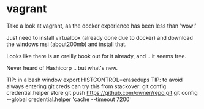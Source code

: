 # vagrant
Take a look at vagrant, as the docker experience has been less than 'wow!' 

Just need to install virtualbox (already done due to docker) and download the windows msi (about200mb) and install that.

Looks like there is an oreilly book out for it already, and .. it seems free.

Never heard of Hashicorp .. but what's new.

TIP: in a bash window export HISTCONTROL=erasedups
TIP: to avoid always entering git creds can try this from stackover:
	git config credential.helper store
	git push https://github.com/owner/repo.git
	git config --global credential.helper 'cache --timeout 7200'


